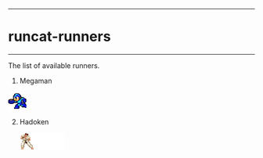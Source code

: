 ------

# runcat-runners

------

The list of available runners.

1. Megaman

![Megaman](./documents/megaman.gif)

2. Hadoken

   ![Hadoken](./documents/hadoken.gif)
